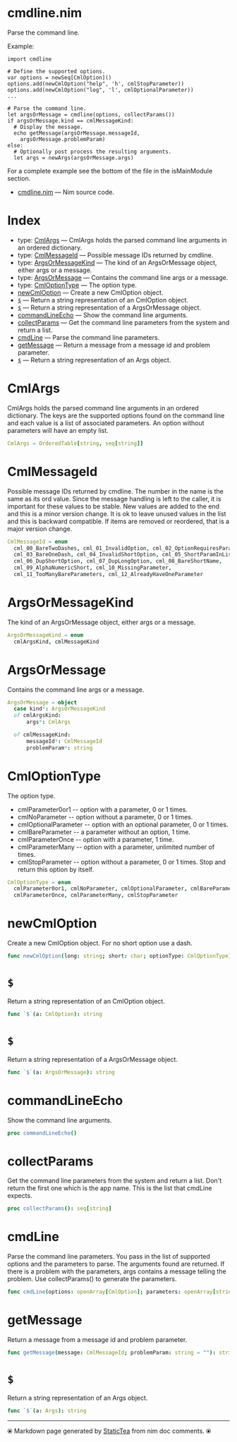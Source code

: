 # cmdline.nim

Parse the command line.

 Example:
 ~~~
 import cmdline

 # Define the supported options.
 var options = newSeq[CmlOption]()
 options.add(newCmlOption("help", 'h', cmlStopParameter))
 options.add(newCmlOption("log", 'l', cmlOptionalParameter))
 ...

 # Parse the command line.
 let argsOrMessage = cmdline(options, collectParams())
 if argsOrMessage.kind == cmlMessageKind:
   # Display the message.
   echo getMessage(argsOrMessage.messageId,
     argsOrMessage.problemParam)
 else:
   # Optionally post process the resulting arguments.
   let args = newArgs(argsOrMessage.args)
 ~~~~

 For a complete example see the bottom of the file in the isMainModule
 section.

* [cmdline.nim](../src/cmdline.nim) &mdash; Nim source code.
# Index

* type: [CmlArgs](#cmlargs) &mdash; CmlArgs holds the parsed command line arguments in an ordered
dictionary.
* type: [CmlMessageId](#cmlmessageid) &mdash; Possible message IDs returned by cmdline.
* type: [ArgsOrMessageKind](#argsormessagekind) &mdash; The kind of an ArgsOrMessage object, either args or a message.
* type: [ArgsOrMessage](#argsormessage) &mdash; Contains the command line args or a message.
* type: [CmlOptionType](#cmloptiontype) &mdash; The option type.
* [newCmlOption](#newcmloption) &mdash; Create a new CmlOption object.
* [`$`](#) &mdash; Return a string representation of an CmlOption object.
* [`$`](#-1) &mdash; Return a string representation of a ArgsOrMessage object.
* [commandLineEcho](#commandlineecho) &mdash; Show the command line arguments.
* [collectParams](#collectparams) &mdash; Get the command line parameters from the system and return a list.
* [cmdLine](#cmdline) &mdash; Parse the command line parameters.
* [getMessage](#getmessage) &mdash; Return a message from a message id and problem parameter.
* [`$`](#-2) &mdash; Return a string representation of an Args object.

# CmlArgs

CmlArgs holds the parsed command line arguments in an ordered
dictionary. The keys are the supported options found on the
command line and each value is a list of associated parameters.
An option without parameters will have an empty list.

```nim
CmlArgs = OrderedTable[string, seq[string]]
```

# CmlMessageId

Possible message IDs returned by cmdline. The number in the
name is the same as its ord value.  Since the message handling
is left to the caller, it is important for these values to be
stable. New values are added to the end and this is a minor
version change. It is ok to leave unused values in the list and
this is backward compatible. If items are removed or reordered,
that is a major version change.

```nim
CmlMessageId = enum
  cml_00_BareTwoDashes, cml_01_InvalidOption, cml_02_OptionRequiresParam,
  cml_03_BareOneDash, cml_04_InvalidShortOption, cml_05_ShortParamInList,
  cml_06_DupShortOption, cml_07_DupLongOption, cml_08_BareShortName,
  cml_09_AlphaNumericShort, cml_10_MissingParameter,
  cml_11_TooManyBareParameters, cml_12_AlreadyHaveOneParameter
```

# ArgsOrMessageKind

The kind of an ArgsOrMessage object, either args or a message.

```nim
ArgsOrMessageKind = enum
  cmlArgsKind, cmlMessageKind
```

# ArgsOrMessage

Contains the command line args or a message.

```nim
ArgsOrMessage = object
  case kind*: ArgsOrMessageKind
  of cmlArgsKind:
      args*: CmlArgs

  of cmlMessageKind:
      messageId*: CmlMessageId
      problemParam*: string


```

# CmlOptionType

The option type.
* cmlParameter0or1 -- option with a parameter, 0 or 1 times.
* cmlNoParameter -- option without a parameter, 0 or 1 times.
* cmlOptionalParameter -- option with an optional parameter, 0
    or 1 times.
* cmlBareParameter -- a parameter without an option, 1 time.
* cmlParameterOnce -- option with a parameter, 1 time.
* cmlParameterMany -- option with a parameter, unlimited
    number of times.
* cmlStopParameter -- option without a parameter, 0 or 1
    times. Stop and return this option by itself.

```nim
CmlOptionType = enum
  cmlParameter0or1, cmlNoParameter, cmlOptionalParameter, cmlBareParameter,
  cmlParameterOnce, cmlParameterMany, cmlStopParameter
```

# newCmlOption

Create a new CmlOption object. For no short option use a dash.

```nim
func newCmlOption(long: string; short: char; optionType: CmlOptionType): CmlOption
```

# `$`

Return a string representation of an CmlOption object.

```nim
func `$`(a: CmlOption): string
```

# `$`

Return a string representation of a ArgsOrMessage object.

```nim
func `$`(a: ArgsOrMessage): string
```

# commandLineEcho

Show the command line arguments.

```nim
proc commandLineEcho()
```

# collectParams

Get the command line parameters from the system and return a list. Don't return the first one which is the app name. This is the list that cmdLine expects.

```nim
proc collectParams(): seq[string]
```

# cmdLine

Parse the command line parameters.  You pass in the list of supported options and the parameters to parse. The arguments found are returned. If there is a problem with the parameters, args contains a message telling the problem. Use collectParams() to generate the parameters.

```nim
func cmdLine(options: openArray[CmlOption]; parameters: openArray[string]): ArgsOrMessage
```

# getMessage

Return a message from a message id and problem parameter.

```nim
func getMessage(message: CmlMessageId; problemParam: string = ""): string
```

# `$`

Return a string representation of an Args object.

```nim
func `$`(a: Args): string
```


---
⦿ Markdown page generated by [StaticTea](https://github.com/flenniken/statictea/) from nim doc comments. ⦿

